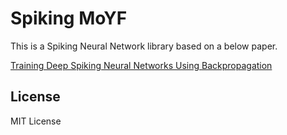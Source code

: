 # Spiking MoYF

This is a Spiking Neural Network library based on a below paper.

[Training Deep Spiking Neural Networks Using Backpropagation](https://www.frontiersin.org/articles/10.3389/fnins.2016.00508/full)

## License

MIT License
